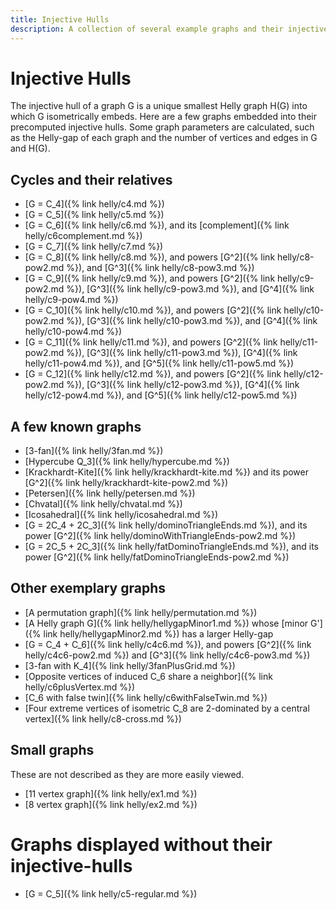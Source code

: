 ```yaml
---
title: Injective Hulls
description: A collection of several example graphs and their injective hulls, produced by Heather Guarnera at Kent State University's Algorithmic Research Lab.
---
```


# Injective Hulls
The injective hull of a graph G is a unique smallest Helly graph H(G) into which G isometrically embeds. Here are a few graphs embedded into their precomputed injective hulls. Some graph parameters are calculated, such as the Helly-gap of each graph and the number of vertices and edges in G and H(G).


## Cycles and their relatives
* [G = C_4]({% link helly/c4.md %})
* [G = C_5]({% link helly/c5.md %})
* [G = C_6]({% link helly/c6.md %}), and its [complement]({% link helly/c6complement.md %})
* [G = C_7]({% link helly/c7.md %})
* [G = C_8]({% link helly/c8.md %}), and powers [G^2]({% link helly/c8-pow2.md %}), and [G^3]({% link helly/c8-pow3.md %})
* [G = C_9]({% link helly/c9.md %}), and powers [G^2]({% link helly/c9-pow2.md %}), [G^3]({% link helly/c9-pow3.md %}), and [G^4]({% link helly/c9-pow4.md %})
* [G = C_10]({% link helly/c10.md %}), and powers [G^2]({% link helly/c10-pow2.md %}), [G^3]({% link helly/c10-pow3.md %}), and [G^4]({% link helly/c10-pow4.md %})
* [G = C_11]({% link helly/c11.md %}), and powers [G^2]({% link helly/c11-pow2.md %}), [G^3]({% link helly/c11-pow3.md %}), [G^4]({% link helly/c11-pow4.md %}), and [G^5]({% link helly/c11-pow5.md %})
* [G = C_12]({% link helly/c12.md %}), and powers [G^2]({% link helly/c12-pow2.md %}), [G^3]({% link helly/c12-pow3.md %}), [G^4]({% link helly/c12-pow4.md %}), and [G^5]({% link helly/c12-pow5.md %})

## A few known graphs
* [3-fan]({% link helly/3fan.md %})
* [Hypercube Q_3]({% link helly/hypercube.md %})
* [Krackhardt-Kite]({% link helly/krackhardt-kite.md %}) and its power [G^2]({% link helly/krackhardt-kite-pow2.md %})
* [Petersen]({% link helly/petersen.md %})
* [Chvatal]({% link helly/chvatal.md %})
* [Icosahedral]({% link helly/icosahedral.md %})
* [G = 2C_4 + 2C_3]({% link helly/dominoTriangleEnds.md %}), and its power [G^2]({% link helly/dominoWithTriangleEnds-pow2.md %})
* [G = 2C_5 + 2C_3]({% link helly/fatDominoTriangleEnds.md %}), and its power [G^2]({% link helly/fatDominoTriangleEnds-pow2.md %})

## Other exemplary graphs
* [A permutation graph]({% link helly/permutation.md %})
* [A Helly graph G]({% link helly/hellygapMinor1.md %}) whose [minor G']({% link helly/hellygapMinor2.md %}) has a larger Helly-gap
* [G = C_4 + C_6]({% link helly/c4c6.md %}), and powers [G^2]({% link helly/c4c6-pow2.md %}) and [G^3]({% link helly/c4c6-pow3.md %})
* [3-fan with K_4]({% link helly/3fanPlusGrid.md %})
* [Opposite vertices of induced C_6 share a neighbor]({% link helly/c6plusVertex.md %})
* [C_6 with false twin]({% link helly/c6withFalseTwin.md %})
* [Four extreme vertices of isometric C_8 are 2-dominated by a central vertex]({% link helly/c8-cross.md %})

## Small graphs

These are not described as they are more easily viewed.

* [11 vertex graph]({% link helly/ex1.md %})
* [8 vertex graph]({% link helly/ex2.md %})


# Graphs displayed without their injective-hulls
* [G = C_5]({% link helly/c5-regular.md %})